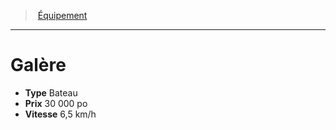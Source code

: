 ﻿---
!EquipmentItem
Type: Bateau
Price: 30 000 po
Speed: 6,5 km/h
Id: equipment_hd.md#galère
ParentLink: equipment_hd.md#Équipement
Name: Galère
ParentName: Équipement
NameLevel: 1
Attributes:
  Name: Galère
  Markdown: >+
    # <!--Name-->Galère<!--/Name-->


    - **Type** <!--Type-->Bateau<!--/Type-->

    - **Prix** <!--Price-->30 000 po<!--/Price-->

    - **Vitesse** <!--Speed-->6,5 km/h<!--/Speed-->

  Type: Bateau
  Price: 30 000 po
  Speed: 6,5 km/h
AttributesDictionary: >+
  Name: Galère

  Markdown: >+

    # <!--Name-->Galère<!--/Name-->





    - **Type** <!--Type-->Bateau<!--/Type-->



    - **Prix** <!--Price-->30 000 po<!--/Price-->



    - **Vitesse** <!--Speed-->6,5 km/h<!--/Speed-->



  Type: Bateau

  Price: 30 000 po

  Speed: 6,5 km/h

---
> [Équipement](hd_equipment.md)

---

# Galère

- **Type** Bateau
- **Prix** 30 000 po
- **Vitesse** 6,5 km/h

